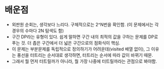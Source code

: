# 배운점
- 외판원 순회는, 생각보다 느리다. 구체적으로는 2^N번을 확인함. (이 문제에서는 각 경우의 수마다 2N 탐색도 함)
- 구간 DP라는 유형이 있다. 쉽게 말하면 구간 내의 최적의 값을 구하는 문제를 DP로 푸는 것. 더 좁은 구간에서 더 넓은 구간으로의 점화식이 핵심.
- 이 문제는 부분문제를 독립적으로 정의하기가 어려운데(visited 배열 없이), 그 이유는 풍선을 터트리는 순서대로 생각하면, 터트리는 순서에 따라 값이 바뀌기 때문.
- 그래서 뭘 먼저 터트릴까가 아니라, 뭘 가장 나중에 터트릴까라는 관점으로 봐야함.
